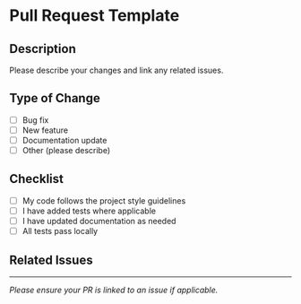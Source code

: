 # Pull Request Template

## Description

Please describe your changes and link any related issues.

## Type of Change
- [ ] Bug fix
- [ ] New feature
- [ ] Documentation update
- [ ] Other (please describe)

## Checklist
- [ ] My code follows the project style guidelines
- [ ] I have added tests where applicable
- [ ] I have updated documentation as needed
- [ ] All tests pass locally

## Related Issues

---
*Please ensure your PR is linked to an issue if applicable.*
